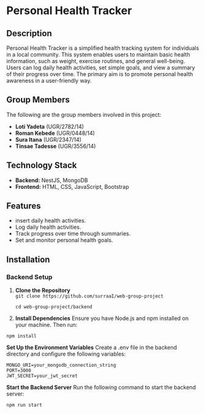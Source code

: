 # Personal Health Tracker  

## Description  
Personal Health Tracker is a simplified health tracking system for individuals in a local community. This system enables users to maintain basic health information, such as weight, exercise routines, and general well-being. Users can log daily health activities, set simple goals, and view a summary of their progress over time. The primary aim is to promote personal health awareness in a user-friendly way.  

## Group Members  
The following are the group members involved in this project:  
- **Loti Yadeta** (UGR/2782/14)  
- **Roman Kebede** (UGR/0448/14)  
- **Sura Itana** (UGR/2347/14)  
- **Tinsae Tadesse** (UGR/3556/14)  

## Technology Stack  
- **Backend:** NestJS, MongoDB  
- **Frontend:** HTML, CSS, JavaScript, Bootstrap  

## Features  
- insert daily health activities.
- Log daily health activities.  
- Track progress over time through summaries.  
- Set and monitor personal health goals.  

## Installation  

### Backend Setup  
1. **Clone the Repository**  
   ```git clone https://github.com/surraaI/web-group-project```

   ```cd web-group-project/backend```

2. **Install Dependencies**
Ensure you have Node.js and npm installed on your machine. Then run:

```npm install```

**Set Up the Environment Variables**
Create a .env file in the backend directory and configure the following variables:

```
MONGO_URI=your_mongodb_connection_string
PORT=3000
JWT_SECRET=your_jwt_secret
```
**Start the Backend Server**
Run the following command to start the backend server:

```npm run start```
